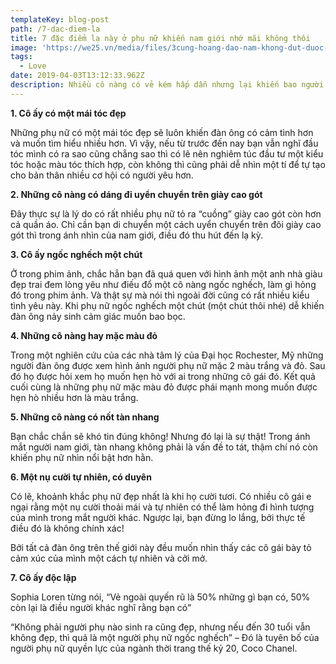 ```yaml
---
templateKey: blog-post
path: /7-dac-diem-la
title: 7 đặc điểm lạ này ở phụ nữ khiến nam giới nhớ mãi không thôi
image: 'https://we25.vn/media/files/3cung-hoang-dao-nam-khong-dut-duoc-tinh-cu-12-cung-hoang-dao-2.jpg' 
tags:
  - Love
date: 2019-04-03T13:12:33.962Z
description: Nhiều cô nàng có vẻ kém hấp dẫn nhưng lại khiến bao người đàn ông phải vây quanh, trong khi nhiều người đẹp hoàn hảo thì lại phải chịu cô đơn.
---
```


**1. Cô ấy có một mái tóc đẹp**

Những phụ nữ có một mái tóc đẹp sẽ luôn khiến đàn ông có cảm tình hơn và muốn tìm hiểu nhiều hơn. Vì vậy, nếu từ trước đến nay bạn vẫn nghĩ đầu tóc mình có ra sao cũng chẳng sao thì có lẽ nên nghiêm túc đầu tư một kiểu tóc hoặc màu tóc thích hợp, còn không thì cũng phải dễ nhìn một tí để tự tạo cho bản thân nhiều cơ hội có người yêu hơn.

**2. Những cô nàng có dáng đi uyển chuyển trên giày cao gót**

Đây thực sự là lý do có rất nhiều phụ nữ tỏ ra “cuồng” giày cao gót còn hơn cả quần áo. Chỉ cần bạn di chuyển một cách uyển chuyển trên đôi giày cao gót thì trong ánh nhìn của nam giới, điều đó thu hút đến lạ kỳ.

**3. Cô ấy ngốc nghếch một chút**

Ở trong phim ảnh, chắc hẳn bạn đã quá quen với hình ảnh một anh nhà giàu đẹp trai đem lòng yêu như điếu đổ một cô nàng ngốc nghếch, làm gì hỏng đó trong phim ảnh. Và thật sự mà nói thì ngoài đời cũng có rất nhiều kiểu tình yêu này. Khi phụ nữ ngốc nghếch một chút (một chút thôi nhé) dễ khiến đàn ông nảy sinh cảm giác muốn bao bọc.

**4. Những cô nàng hay mặc màu đỏ**

Trong một nghiên cứu của các nhà tâm lý của Đại học Rochester, Mỹ những người đàn ông được xem hình ảnh người phụ nữ mặc 2 màu trắng và đỏ. Sau đó họ được hỏi xem họ muốn hẹn hò với ai trong những cô gái đó. Kết quả cuối cùng là những phụ nữ mặc màu đỏ được phái mạnh mong muốn được hẹn hò nhiều hơn là màu trắng.

**5. Những cô nàng có nốt tàn nhang**

Bạn chắc chắn sẽ khó tin đúng không! Nhưng đó lại là sự thật! Trong ánh mắt người nam giới, tàn nhang không phải là vấn đề to tát, thậm chí nó còn khiến phụ nữ nhìn nổi bật hơn hằn.

**6. Một nụ cười tự nhiên, có duyên**

Có lẽ, khoảnh khắc phụ nữ đẹp nhất là khi họ cười tươi. Có nhiều cô gái e ngại rằng một nụ cười thoải mái và tự nhiên có thể làm hỏng đi hình tượng của mình trong mắt người khác. Ngược lại, bạn đừng lo lắng, bởi thực tế điều đó là không chính xác!

Bởi tất cả đàn ông trên thế giới này đều muốn nhìn thấy các cô gái bày tỏ cảm xúc của mình một cách tự nhiên và cởi mở.

**7. Cô ấy độc lập**

Sophia Loren từng nói, “Vẻ ngoài quyến rũ là 50% những gì bạn có, 50% còn lại là điều người khác nghĩ rằng bạn có”

“Không phải người phụ nào sinh ra cũng đẹp, nhưng nếu đến 30 tuổi vẫn không đẹp, thì quả là một người phụ nữ ngốc nghếch” – Đó là tuyên bố của người phụ nữ quyền lực của ngành thời trang thế kỷ 20, Coco Chanel.